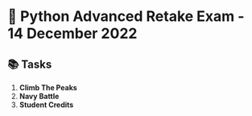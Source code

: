 # 🐍 Python Advanced Retake Exam - 14 December 2022

## 📚 Tasks

1. **Climb The Peaks**  
2. **Navy Battle**  
3. **Student Credits**

